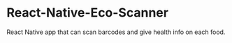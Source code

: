 # React-Native-Eco-Scanner
React Native app that can scan barcodes and give health info on each food.
